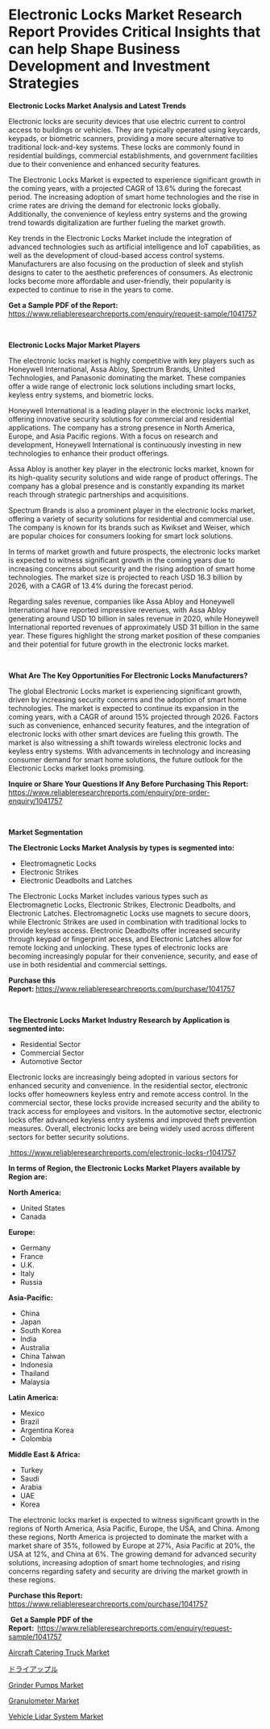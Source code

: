 <p><h1>Electronic Locks Market Research Report Provides Critical Insights that can help Shape Business Development and Investment Strategies</h1></p><p><strong>Electronic Locks Market Analysis and Latest Trends</strong></p>
<p><p>Electronic locks are security devices that use electric current to control access to buildings or vehicles. They are typically operated using keycards, keypads, or biometric scanners, providing a more secure alternative to traditional lock-and-key systems. These locks are commonly found in residential buildings, commercial establishments, and government facilities due to their convenience and enhanced security features.</p><p>The Electronic Locks Market is expected to experience significant growth in the coming years, with a projected CAGR of 13.6% during the forecast period. The increasing adoption of smart home technologies and the rise in crime rates are driving the demand for electronic locks globally. Additionally, the convenience of keyless entry systems and the growing trend towards digitalization are further fueling the market growth.</p><p>Key trends in the Electronic Locks Market include the integration of advanced technologies such as artificial intelligence and IoT capabilities, as well as the development of cloud-based access control systems. Manufacturers are also focusing on the production of sleek and stylish designs to cater to the aesthetic preferences of consumers. As electronic locks become more affordable and user-friendly, their popularity is expected to continue to rise in the years to come.</p></p>
<p><strong>Get a Sample PDF of the Report:&nbsp;</strong> <a href="https://www.reliableresearchreports.com/enquiry/request-sample/1041757">https://www.reliableresearchreports.com/enquiry/request-sample/1041757</a></p>
<p>&nbsp;</p>
<p><strong>Electronic Locks Major Market Players</strong></p>
<p><p>The electronic locks market is highly competitive with key players such as Honeywell International, Assa Abloy, Spectrum Brands, United Technologies, and Panasonic dominating the market. These companies offer a wide range of electronic lock solutions including smart locks, keyless entry systems, and biometric locks.</p><p>Honeywell International is a leading player in the electronic locks market, offering innovative security solutions for commercial and residential applications. The company has a strong presence in North America, Europe, and Asia Pacific regions. With a focus on research and development, Honeywell International is continuously investing in new technologies to enhance their product offerings.</p><p>Assa Abloy is another key player in the electronic locks market, known for its high-quality security solutions and wide range of product offerings. The company has a global presence and is constantly expanding its market reach through strategic partnerships and acquisitions.</p><p>Spectrum Brands is also a prominent player in the electronic locks market, offering a variety of security solutions for residential and commercial use. The company is known for its brands such as Kwikset and Weiser, which are popular choices for consumers looking for smart lock solutions.</p><p>In terms of market growth and future prospects, the electronic locks market is expected to witness significant growth in the coming years due to increasing concerns about security and the rising adoption of smart home technologies. The market size is projected to reach USD 16.3 billion by 2026, with a CAGR of 13.4% during the forecast period.</p><p>Regarding sales revenue, companies like Assa Abloy and Honeywell International have reported impressive revenues, with Assa Abloy generating around USD 10 billion in sales revenue in 2020, while Honeywell International reported revenues of approximately USD 31 billion in the same year. These figures highlight the strong market position of these companies and their potential for future growth in the electronic locks market.</p></p>
<p>&nbsp;</p>
<p><strong>What Are The Key Opportunities For Electronic Locks Manufacturers?</strong></p>
<p><p>The global Electronic Locks market is experiencing significant growth, driven by increasing security concerns and the adoption of smart home technologies. The market is expected to continue its expansion in the coming years, with a CAGR of around 15% projected through 2026. Factors such as convenience, enhanced security features, and the integration of electronic locks with other smart devices are fueling this growth. The market is also witnessing a shift towards wireless electronic locks and keyless entry systems. With advancements in technology and increasing consumer demand for smart home solutions, the future outlook for the Electronic Locks market looks promising.</p></p>
<p><strong>Inquire or Share Your Questions If Any Before Purchasing This Report:</strong> <a href="https://www.reliableresearchreports.com/enquiry/pre-order-enquiry/1041757">https://www.reliableresearchreports.com/enquiry/pre-order-enquiry/1041757</a></p>
<p>&nbsp;</p>
<p><strong>Market Segmentation</strong></p>
<p><strong>The Electronic Locks Market Analysis by types is segmented into:</strong></p>
<p><ul><li>Electromagnetic Locks</li><li>Electronic Strikes</li><li>Electronic Deadbolts and Latches</li></ul></p>
<p><p>The Electronic Locks Market includes various types such as Electromagnetic Locks, Electronic Strikes, Electronic Deadbolts, and Electronic Latches. Electromagnetic Locks use magnets to secure doors, while Electronic Strikes are used in combination with traditional locks to provide keyless access. Electronic Deadbolts offer increased security through keypad or fingerprint access, and Electronic Latches allow for remote locking and unlocking. These types of electronic locks are becoming increasingly popular for their convenience, security, and ease of use in both residential and commercial settings.</p></p>
<p><strong>Purchase this Report:&nbsp;</strong><a href="https://www.reliableresearchreports.com/purchase/1041757">https://www.reliableresearchreports.com/purchase/1041757</a></p>
<p>&nbsp;</p>
<p><strong>The Electronic Locks Market Industry Research by Application is segmented into:</strong></p>
<p><ul><li>Residential Sector</li><li>Commercial Sector</li><li>Automotive Sector</li></ul></p>
<p><p>Electronic locks are increasingly being adopted in various sectors for enhanced security and convenience. In the residential sector, electronic locks offer homeowners keyless entry and remote access control. In the commercial sector, these locks provide increased security and the ability to track access for employees and visitors. In the automotive sector, electronic locks offer advanced keyless entry systems and improved theft prevention measures. Overall, electronic locks are being widely used across different sectors for better security solutions.</p></p>
<p><a href="https://www.reliableresearchreports.com/electronic-locks-r1041757">&nbsp;https://www.reliableresearchreports.com/electronic-locks-r1041757</a></p>
<p><strong>In terms of Region, the Electronic Locks Market Players available by Region are:</strong></p>
<p>
    <p> <strong> North America: </strong>
        <ul>
            <li>United States</li>
            <li>Canada</li>
        </ul>
        </p> 
    <p> <strong> Europe: </strong>
        <ul>
            <li>Germany</li>
            <li>France</li>
            <li>U.K.</li>
            <li>Italy</li>
            <li>Russia</li>
        </ul>
        </p> 
    <p> <strong> Asia-Pacific: </strong>
        <ul>
            <li>China</li>
            <li>Japan</li>
            <li>South Korea</li>
            <li>India</li>
            <li>Australia</li>
            <li>China Taiwan</li>
            <li>Indonesia</li>
            <li>Thailand</li>
            <li>Malaysia</li>
        </ul>
        </p> 
    <p> <strong> Latin America: </strong>
        <ul>
            <li>Mexico</li>
            <li>Brazil</li>
            <li>Argentina Korea</li>
            <li>Colombia</li>
        </ul>
        </p> 
    <p> <strong> Middle East & Africa: </strong>
        <ul>
            <li>Turkey</li>
            <li>Saudi</li>
            <li>Arabia</li>
            <li>UAE</li>
            <li>Korea</li>
        </ul>
    </p>
    </p>
<p><p>The electronic locks market is expected to witness significant growth in the regions of North America, Asia Pacific, Europe, the USA, and China. Among these regions, North America is projected to dominate the market with a market share of 35%, followed by Europe at 27%, Asia Pacific at 20%, the USA at 12%, and China at 6%. The growing demand for advanced security solutions, increasing adoption of smart home technologies, and rising concerns regarding safety and security are driving the market growth in these regions.</p></p>
<p><strong>Purchase this Report: </strong><a href="https://www.reliableresearchreports.com/purchase/1041757">https://www.reliableresearchreports.com/purchase/1041757</a></p>
<p>&nbsp;<strong>Get a Sample PDF of the Report:&nbsp;&nbsp;</strong><a href="https://www.reliableresearchreports.com/enquiry/request-sample/1041757">https://www.reliableresearchreports.com/enquiry/request-sample/1041757</a></p>
<p><strong></strong></p>
<p><p><a href="https://www.linkedin.com/pulse/aircraft-catering-truck-market-size-global-industry-overview-lmoje?trackingId=n%2BbjmA1SDHNfGCX5IJD0cQ%3D%3D">Aircraft Catering Truck Market</a></p><p><a href="https://github.com/one-cool-chick/Market-Research-Report-List-1/blob/main/923961322084.md">ドライアップル</a></p><p><a href="https://github.com/dimitrishawkinswaynenp91rgz/Market-Research-Report-List-2/blob/main/grinder-pumps-market.md">Grinder Pumps Market</a></p><p><a href="https://github.com/changoleonlaverguenzanoexiste/Market-Research-Report-List-2/blob/main/granulometer-market.md">Granulometer Market</a></p><p><a href="https://www.linkedin.com/pulse/decoding-vehicle-lidar-system-market-deep-dive-latest-trends-aazme?trackingId=1LZ9NOd2Ua4mDRyjFVjbIg%3D%3D">Vehicle Lidar System Market</a></p></p>